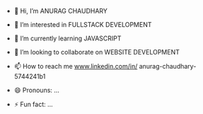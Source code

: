 - 👋 Hi, I’m ANURAG CHAUDHARY
- 👀 I’m interested in FULLSTACK DEVELOPMENT 
- 🌱 I’m currently learning JAVASCRIPT
- 💞️ I’m looking to collaborate on WEBSITE DEVELOPMENT 
- 📫 How to reach me www.linkedin.com/in/
anurag-chaudhary-5744241b1

- 😄 Pronouns: ...
- ⚡ Fun fact: ...

<!---
Anuragdec/Anuragdec is a ✨ special ✨ repository because its `README.md` (this file) appears on your GitHub profile.
You can click the Preview link to take a look at your changes.
--->
